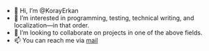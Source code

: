 - 👋 Hi, I’m @KorayErkan
- 👀 I’m interested in programming, testing, technical writing, and localization&mdash;in that order.
- 💞️ I’m looking to collaborate on projects in one of the above fields.
- 📫 You can reach me via [mail](mailto:korayerkan55@gmail.com)

<!---
KorayErkan/KorayErkan is a ✨ special ✨ repository because its `README.md` (this file) appears on your GitHub profile.
You can click the Preview link to take a look at your changes.
--->
